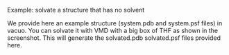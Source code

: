 Example: solvate a structure that has no solvent

We provide here an example structure (system.pdb and system.psf files) in vacuo.
You can solvate it with VMD with a big box of THF as shown in the screenshot. 
This will generate the solvated.pdb solvated.psf files provided here.
